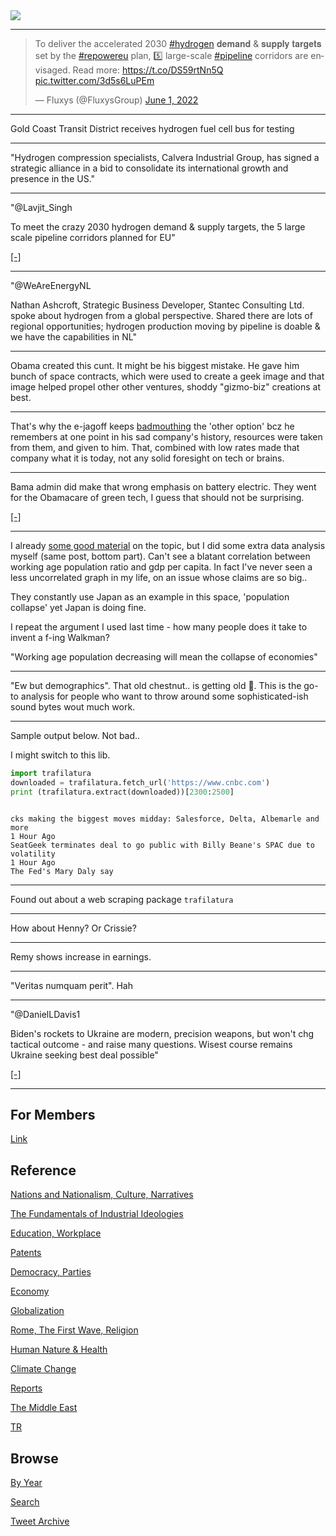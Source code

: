 <img src="https://drive.google.com/uc?export=view&id=1B2wf9R7AMH1d7Vw6e2mucLbIQ5NSjir7"/>

---

<blockquote class="twitter-tweet"><p lang="en" dir="ltr">To deliver the accelerated 2030 <a href="https://twitter.com/hashtag/hydrogen?src=hash&amp;ref_src=twsrc%5Etfw">#hydrogen</a> 𝐝𝐞𝐦𝐚𝐧𝐝 &amp; 𝐬𝐮𝐩𝐩𝐥𝐲 𝐭𝐚𝐫𝐠𝐞𝐭𝐬 set by the <a href="https://twitter.com/hashtag/repowereu?src=hash&amp;ref_src=twsrc%5Etfw">#repowereu</a> plan, 5️⃣ large-scale <a href="https://twitter.com/hashtag/pipeline?src=hash&amp;ref_src=twsrc%5Etfw">#pipeline</a> corridors are envisaged. Read more: <a href="https://t.co/DS59rtNn5Q">https://t.co/DS59rtNn5Q</a> <a href="https://t.co/3d5s6LuPEm">pic.twitter.com/3d5s6LuPEm</a></p>&mdash; Fluxys (@FluxysGroup) <a href="https://twitter.com/FluxysGroup/status/1531965543477088263?ref_src=twsrc%5Etfw">June 1, 2022</a></blockquote> <script async src="https://platform.twitter.com/widgets.js" charset="utf-8"></script>

---

Gold Coast Transit District receives hydrogen fuel cell bus for testing

---

"Hydrogen compression specialists, Calvera Industrial Group, has
signed a strategic alliance in a bid to consolidate its international
growth and presence in the US."

---

"@Lavjit_Singh

To meet the crazy 2030 hydrogen demand & supply targets, the 5 large
scale pipeline corridors planned for EU"

[[-]](https://twitter.com/Lavjit_Singh/status/1532263190951763968)

---

"@WeAreEnergyNL

Nathan Ashcroft, Strategic Business Developer, Stantec Consulting Ltd.
spoke about hydrogen from a global perspective. Shared there are lots
of regional opportunities; hydrogen production moving by pipeline is
doable & we have the capabilities in NL"

---

Obama created this cunt. It might be his biggest mistake. He gave him
bunch of space contracts, which were used to create a geek image and
that image helped propel other other ventures, shoddy "gizmo-biz"
creations at best.

---

That's why the e-jagoff keeps [badmouthing](https://www.cnbc.com/2021/12/06/elon-musk-has-strong-views-on-hydrogen-and-not-everyone-agrees.html)
the 'other option' bcz he remembers at one point in his sad
company's history, resources were taken from them, and
given to him. That, combined with low rates made that company
what it is today, not any solid foresight on tech or brains.

---

Bama admin did make that wrong emphasis on battery electric. They went
for the Obamacare of green tech, I guess that should not be
surprising.

[[-]](https://www.planetizen.com/node/72399)

---

I already [some good material](2022/06/population-demographics-growth.html)
on the topic, but I did some extra data analysis myself (same post,
bottom part). Can't see a blatant correlation between working
age population ratio and gdp per capita. In fact I've never seen a
less uncorrelated graph in my life, on an issue whose claims are so big..

They constantly use Japan as an example in this space, 'population
collapse' yet Japan is doing fine.

I repeat the argument I used last time - how many people does it take
to invent a f-ing Walkman?

"Working age population decreasing will mean the collapse of economies"

---

"Ew but demographics". That old chestnut.. is getting old 🤨. This is
the go-to analysis for people who want to throw around some
sophisticated-ish sound bytes wout much work.

---

Sample output below. Not bad..

I might switch to this lib.

```python
import trafilatura
downloaded = trafilatura.fetch_url('https://www.cnbc.com')
print (trafilatura.extract(downloaded))[2300:2500]
```

```python
```

```text
cks making the biggest moves midday: Salesforce, Delta, Albemarle and more
1 Hour Ago
SeatGeek terminates deal to go public with Billy Beane's SPAC due to volatility
1 Hour Ago
The Fed's Mary Daly say
```

---

Found out about a web scraping package `trafilatura`

---

How about Henny? Or Crissie?

---

Remy shows increase in earnings. 

---

"Veritas numquam perit". Hah

---

"@DanielLDavis1

Biden's rockets to Ukraine are modern, precision weapons, but won't
chg tactical outcome - and raise many questions. Wisest course remains
Ukraine seeking best deal possible"

[[-]](https://twitter.com/DanielLDavis1/status/1532033848019668992)

---

## For Members

[Link](https://thirdwave-members.herokuapp.com)

## Reference

[Nations and Nationalism, Culture, Narratives](/2013/02/nations-and-nationalism.md)

[The Fundamentals of Industrial Ideologies](/2011/04/fundamentals-of-industrial-ideologies.md)

[Education, Workplace](2017/09/education-workplace.md)

[Patents](/2018/09/patents.md)

[Democracy, Parties](/2016/11/democracy.md)

[Economy](/2018/05/economy.md)

[Globalization](/2018/09/globalization.md)

[Rome, The First Wave, Religion](/2017/12/rome.md)

[Human Nature & Health](/2020/07/human-nature.md)

[Climate Change](/2018/12/climate.md)

[Reports](/2019/05/reports.md)

[The Middle East](/2019/07/middleeast.md)

[TR](../tr)

## Browse

[By Year](years.md)

[Search](search.html)

[Tweet Archive](/tweets/README.md)


